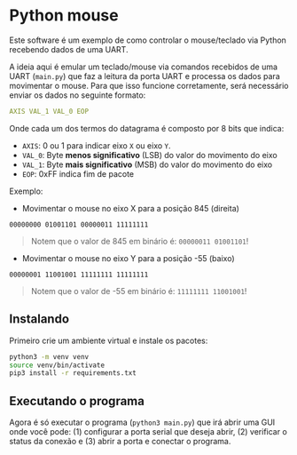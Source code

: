 # Python mouse

Este software é um exemplo de como controlar o mouse/teclado via Python recebendo dados de uma UART.

A ideia aqui é emular um teclado/mouse via comandos recebidos de uma UART (`main.py`) que faz a leitura da porta UART e processa os dados para movimentar o mouse. Para que isso funcione corretamente, será necessário enviar os dados no seguinte formato:

```yaml
AXIS VAL_1 VAL_0 EOP
```

Onde cada um dos termos do datagrama é composto por 8 bits que indica:

- `AXIS`: 0 ou 1 para indicar eixo `X` ou eixo `Y`.
- `VAL_0`: Byte **menos significativo** (LSB) do valor do movimento do eixo
- `VAL_1`: Byte **mais significativo** (MSB) do valor do movimento do eixo
- `EOP`: 0xFF indica fim de pacote

Exemplo:

- Movimentar o mouse no eixo X para a posição 845 (direita)

`00000000 01001101 00000011 11111111`

> Notem que o valor de 845 em binário é: `00000011 01001101`!

- Movimentar o mouse no eixo Y para a posição -55 (baixo)

`00000001 11001001 11111111 11111111`

> Notem que o valor de -55 em binário é: `11111111 11001001`!

## Instalando

Primeiro crie um ambiente virtual e instale os pacotes:

```bash
python3 -m venv venv
source venv/bin/activate
pip3 install -r requirements.txt
```

## Executando o programa

Agora é só executar o programa (`python3 main.py`) que irá abrir uma GUI onde você pode: (1) configurar a porta serial que deseja abrir, (2) verificar o status da conexão e (3) abrir a porta e conectar o programa.
